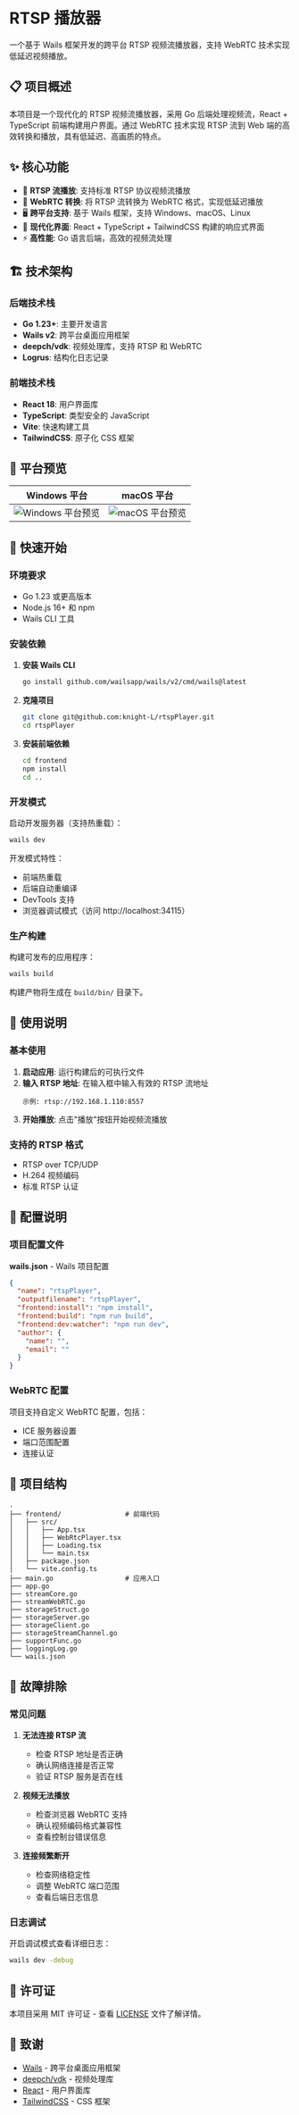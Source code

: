 # RTSP 播放器

一个基于 Wails 框架开发的跨平台 RTSP 视频流播放器，支持 WebRTC 技术实现低延迟视频播放。

## 📋 项目概述

本项目是一个现代化的 RTSP 视频流播放器，采用 Go 后端处理视频流，React + TypeScript 前端构建用户界面。通过 WebRTC 技术实现 RTSP 流到 Web 端的高效转换和播放，具有低延迟、高画质的特点。

## ✨ 核心功能

- 🎥 **RTSP 流播放**: 支持标准 RTSP 协议视频流播放
- 🚀 **WebRTC 转换**: 将 RTSP 流转换为 WebRTC 格式，实现低延迟播放
- 🖥️ **跨平台支持**: 基于 Wails 框架，支持 Windows、macOS、Linux
- 📱 **现代化界面**: React + TypeScript + TailwindCSS 构建的响应式界面
- ⚡ **高性能**: Go 语言后端，高效的视频流处理

## 🏗️ 技术架构

### 后端技术栈

- **Go 1.23+**: 主要开发语言
- **Wails v2**: 跨平台桌面应用框架
- **deepch/vdk**: 视频处理库，支持 RTSP 和 WebRTC
- **Logrus**: 结构化日志记录

### 前端技术栈

- **React 18**: 用户界面库
- **TypeScript**: 类型安全的 JavaScript
- **Vite**: 快速构建工具
- **TailwindCSS**: 原子化 CSS 框架

## 📸 平台预览

|                      Windows 平台                      |                     macOS 平台                     |
| :----------------------------------------------------: | :------------------------------------------------: |
| ![Windows 平台预览](./screenshots/windows-preview.png) | ![macOS 平台预览](./screenshots/macos-preview.png) |

## 🚀 快速开始

### 环境要求

- Go 1.23 或更高版本
- Node.js 16+ 和 npm
- Wails CLI 工具

### 安装依赖

1. **安装 Wails CLI**

   ```bash
   go install github.com/wailsapp/wails/v2/cmd/wails@latest
   ```

2. **克隆项目**

   ```bash
   git clone git@github.com:knight-L/rtspPlayer.git
   cd rtspPlayer
   ```

3. **安装前端依赖**

   ```bash
   cd frontend
   npm install
   cd ..
   ```

### 开发模式

启动开发服务器（支持热重载）：

```bash
wails dev
```

开发模式特性：

- 前端热重载
- 后端自动重编译
- DevTools 支持
- 浏览器调试模式（访问 http://localhost:34115）

### 生产构建

构建可发布的应用程序：

```bash
wails build
```

构建产物将生成在 `build/bin/` 目录下。

## 📖 使用说明

### 基本使用

1. **启动应用**: 运行构建后的可执行文件
2. **输入 RTSP 地址**: 在输入框中输入有效的 RTSP 流地址
   ```
   示例: rtsp://192.168.1.110:8557
   ```
3. **开始播放**: 点击"播放"按钮开始视频流播放

### 支持的 RTSP 格式

- RTSP over TCP/UDP
- H.264 视频编码
- 标准 RTSP 认证

## 🔧 配置说明

### 项目配置文件

**wails.json** - Wails 项目配置

```json
{
  "name": "rtspPlayer",
  "outputfilename": "rtspPlayer",
  "frontend:install": "npm install",
  "frontend:build": "npm run build",
  "frontend:dev:watcher": "npm run dev",
  "author": {
    "name": "",
    "email": ""
  }
}
```

### WebRTC 配置

项目支持自定义 WebRTC 配置，包括：

- ICE 服务器设置
- 端口范围配置
- 连接认证

## 📁 项目结构

```
.
├── frontend/                # 前端代码
│   ├── src/
│   │   ├── App.tsx
│   │   ├── WebRtcPlayer.tsx
│   │   ├── Loading.tsx
│   │   └── main.tsx
│   ├── package.json
│   └── vite.config.ts
├── main.go                  # 应用入口
├── app.go
├── streamCore.go
├── streamWebRTC.go
├── storageStruct.go
├── storageServer.go
├── storageClient.go
├── storageStreamChannel.go
├── supportFunc.go
├── loggingLog.go
└── wails.json
```

## 🐛 故障排除

### 常见问题

1. **无法连接 RTSP 流**

   - 检查 RTSP 地址是否正确
   - 确认网络连接是否正常
   - 验证 RTSP 服务是否在线

2. **视频无法播放**

   - 检查浏览器 WebRTC 支持
   - 确认视频编码格式兼容性
   - 查看控制台错误信息

3. **连接频繁断开**

   - 检查网络稳定性
   - 调整 WebRTC 端口范围
   - 查看后端日志信息

### 日志调试

开启调试模式查看详细日志：

```bash
wails dev -debug
```

## 📝 许可证

本项目采用 MIT 许可证 - 查看 [LICENSE](LICENSE) 文件了解详情。

## 🙏 致谢

- [Wails](https://wails.io/) - 跨平台桌面应用框架
- [deepch/vdk](https://github.com/deepch/vdk) - 视频处理库
- [React](https://reactjs.org/) - 用户界面库
- [TailwindCSS](https://tailwindcss.com/) - CSS 框架

